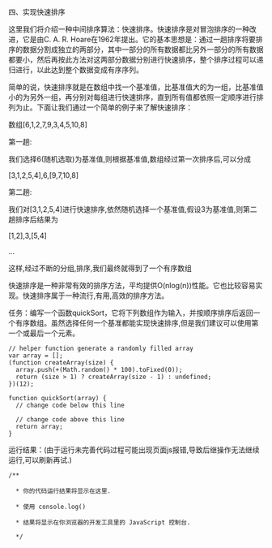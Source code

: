 四、实现快速排序

这里我们将介绍一种中间排序算法：快速排序。快速排序是对冒泡排序的一种改进，它是由C. A. R. Hoare在1962年提出。它的基本思想是：通过一趟排序将要排序的数据分割成独立的两部分，其中一部分的所有数据都比另外一部分的所有数据都要小，然后再按此方法对这两部分数据分别进行快速排序，整个排序过程可以递归进行，以此达到整个数据变成有序序列。

简单的说，快速排序就是在数组中找一个基准值，比基准值大的为一组，比基准值小的为另外一组，再分别对每组进行快速排序，直到所有值都依照一定顺序进行排列为止。下面让我们通过一个简单的例子来了解快速排序：

数组[6,1,2,7,9,3,4,5,10,8]

第一趟:

我们选择6(随机选取)为基准值,则根据基准值,数组经过第一次排序后,可以分成

[3,1,2,5,4],6,[9,7,10,8]

第二趟:

我们对[3,1,2,5,4]进行快速排序,依然随机选择一个基准值,假设3为基准值,则第二趟排序后结果为

[1,2],3,[5,4]

...

这样,经过不断的分组,排序,我们最终就得到了一个有序数组

快速排序是一种非常有效的排序方法，平均提供O(nlog(n))性能。它也比较容易实现。快速排序属于一种流行,有用,高效的排序方法。

任务：编写一个函数quickSort，它将下列数组作为输入，并按顺序排序后返回一个有序数组。虽然选择任何一个基准都能实现快速排序,但是我们建议可以使用第一个或最后一个元素。
```
// helper function generate a randomly filled array
var array = [];
(function createArray(size) {
  array.push(+(Math.random() * 100).toFixed(0));
  return (size > 1) ? createArray(size - 1) : undefined;
})(12);

function quickSort(array) {
  // change code below this line

  // change code above this line
  return array;
}
```
运行结果：(由于运行未完善代码过程可能出现页面js报错,导致后继操作无法继续运行,可以刷新再试.)
```
/**

  * 你的代码运行结果将显示在这里.

  * 使用 console.log() 

  * 结果将显示在你浏览器的开发工具里的 JavaScript 控制台.

  */
```